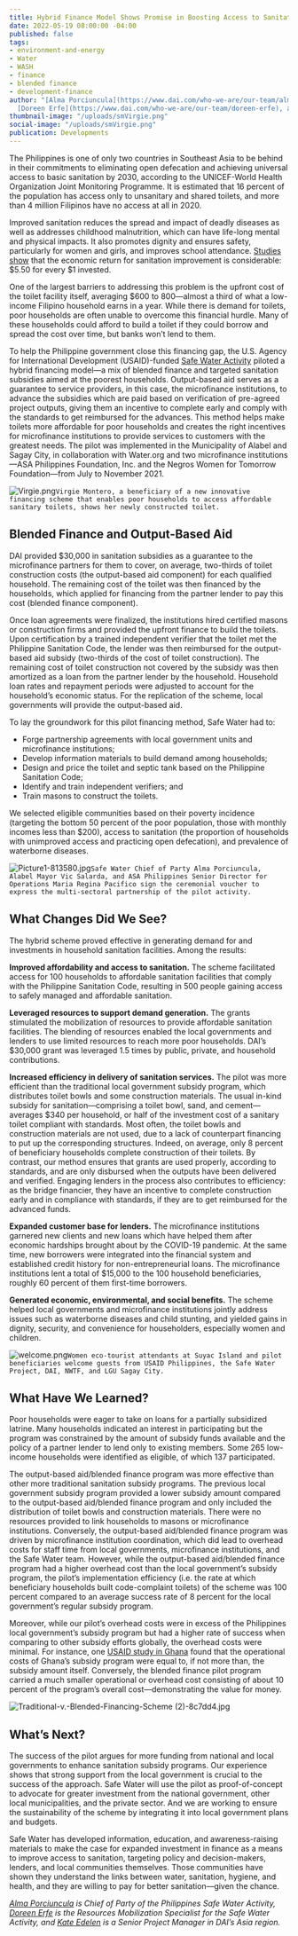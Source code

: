 ```yaml
---
title: Hybrid Finance Model Shows Promise in Boosting Access to Sanitation
date: 2022-05-19 08:00:00 -04:00
published: false
tags:
- environment-and-energy
- Water
- WASH
- finance
- blended finance
- development-finance
author: "[Alma Porciuncula](https://www.dai.com/who-we-are/our-team/alma-porciuncula),
  [Doreen Erfe](https://www.dai.com/who-we-are/our-team/doreen-erfe), and [Kate Edelen](https://www.linkedin.com/in/katherine-kate-edelen-59ba8911/)"
thumbnail-image: "/uploads/smVirgie.png"
social-image: "/uploads/smVirgie.png"
publication: Developments
---
```


The Philippines is one of only two countries in Southeast Asia to be behind in their commitments to eliminating open defecation and achieving universal access to basic sanitation by 2030, according to the UNICEF-World Health Organization Joint Monitoring Programme. It is estimated that 16 percent of the population has access only to unsanitary and shared toilets, and more than 4 million Filipinos have no access at all in 2020.

Improved sanitation reduces the spread and impact of deadly diseases as well as addresses childhood malnutrition, which can have life-long mental and physical impacts. It also promotes dignity and ensures safety, particularly for women and girls, and improves school attendance. [Studies show](https://news.un.org/en/story/2014/11/484032-every-dollar-invested-water-sanitation-brings-four-fold-return-costs-un#:~:text=%E2%80%9CEconomic%20benefits%20include%20an%20overall,society%2C%E2%80%9D%20the%20report%20said.) that the economic return for sanitation improvement is considerable: $5.50 for every $1 invested.





One of the largest barriers to addressing this problem is the upfront cost of the toilet facility itself, averaging $600 to 800—almost a third of what a low-income Filipino household earns in a year. While there is demand for toilets, poor households are often unable to overcome this financial hurdle. Many of these households could afford to build a toilet if they could borrow and spread the cost over time, but banks won’t lend to them.

To help the Philippine government close this financing gap, the U.S. Agency for International Development (USAID)-funded [Safe Water Activity](https://www.dai.com/our-work/projects/philippines-safe-water) piloted a hybrid financing model—a mix of blended finance and targeted sanitation subsidies aimed at the poorest households. Output-based aid serves as a guarantee to service providers, in this case, the microfinance institutions, to advance the subsidies which are paid based on verification of pre-agreed project outputs, giving them an incentive to complete early and comply with the standards to get reimbursed for the advances. This method helps make toilets more affordable for poor households and creates the right incentives for microfinance institutions to provide services to customers with the greatest needs. The pilot was implemented in the Municipality of Alabel and Sagay City, in collaboration with Water.org and two microfinance institutions—ASA Philippines Foundation, Inc. and the Negros Women for Tomorrow Foundation—from July to November 2021. 

![Virgie.png](/uploads/Virgie.png)`Virgie Montero, a beneficiary of a new innovative financing scheme that enables poor households to access affordable sanitary toilets, shows her newly constructed toilet.`

## Blended Finance and Output-Based Aid 

DAI provided $30,000 in sanitation subsidies as a guarantee to the microfinance partners for them to cover, on average, two-thirds of toilet construction costs (the output-based aid component) for each qualified household. The remaining cost of the toilet was then financed by the households, which applied for financing from the partner lender to pay this cost (blended finance component). 

Once loan agreements were finalized, the institutions hired certified masons or construction firms and provided the upfront finance to build the toilets. Upon certification by a trained independent verifier that the toilet met the Philippine Sanitation Code, the lender was then reimbursed for the output-based aid subsidy (two-thirds of the cost of toilet construction). The remaining cost of toilet construction not covered by the subsidy was then amortized as a loan from the partner lender by the household. Household loan rates and repayment periods were adjusted to account for the household’s economic status. For the replication of the scheme, local governments will provide the output-based aid.

To lay the groundwork for this pilot financing method, Safe Water had to: 
* Forge partnership agreements with local government units and microfinance institutions;
* Develop information materials to build demand among households;
* Design and price the toilet and septic tank based on the Philippine Sanitation Code;
* Identify and train independent verifiers; and
* Train masons to construct the toilets.

We selected eligible communities based on their poverty incidence (targeting the bottom 50 percent of the poor population, those with monthly incomes less than $200), access to sanitation (the proportion of households with unimproved access and practicing open defecation), and prevalence of waterborne diseases. 

![Picture1-813580.jpg](/uploads/Picture1-813580.jpg)`Safe Water Chief of Party Alma Porciuncula, Alabel Mayor Vic Salarda, and ASA Philippines Senior Director for Operations Maria Regina Pacifico sign the ceremonial voucher to express the multi-sectoral partnership of the pilot activity.`

## What Changes Did We See?

The hybrid scheme proved effective in generating demand for and investments in household sanitation facilities. Among the results:

**Improved affordability and access to sanitation.** The scheme facilitated access for 100 households to affordable sanitation facilities that comply with the Philippine Sanitation Code, resulting in 500 people gaining access to safely managed and affordable sanitation.

**Leveraged resources to support demand generation.** The grants stimulated the mobilization of resources to provide affordable sanitation facilities. The blending of resources enabled the local governments and lenders to use limited resources to reach more poor households. DAI’s $30,000 grant was leveraged 1.5 times by public, private, and household contributions.

**Increased efficiency in delivery of sanitation services.** The pilot was more efficient than the traditional local government subsidy program, which distributes toilet bowls and some construction materials. The usual in-kind subsidy for sanitation—comprising a toilet bowl, sand, and cement—averages $340 per household, or half of the investment cost of a sanitary toilet compliant with standards. Most often, the toilet bowls and construction materials are not used, due to a lack of counterpart financing to put up the corresponding structures. Indeed, on average, only 8 percent of beneficiary households complete construction of their toilets. By contrast, our method ensures that grants are used properly, according to standards, and are only disbursed when the outputs have been delivered and verified. Engaging lenders in the process also contributes to efficiency: as the bridge financier, they have an incentive to complete construction early and in compliance with standards, if they are to get reimbursed for the advanced funds. 

**Expanded customer base for lenders.** The microfinance institutions garnered new clients and new loans which have helped them after economic hardships brought about by the COVID-19 pandemic. At the same time, new borrowers were integrated into the financial system and established credit history for non-entrepreneurial loans. The microfinance institutions lent a total of $15,000 to the 100 household beneficiaries, roughly 60 percent of them first-time borrowers.
  
**Generated economic, environmental, and social benefits.** The scheme helped local governments and microfinance institutions jointly address issues such as waterborne diseases and child stunting, and yielded gains in dignity, security, and convenience for householders, especially women and children.  

![welcome.png](/uploads/welcome.png)`Women eco-tourist attendants at Suyac Island and pilot beneficiaries welcome guests from USAID Philippines, the Safe Water Project, DAI, NWTF, and LGU Sagay City.` 

## What Have We Learned?

Poor households were eager to take on loans for a partially subsidized latrine. Many households indicated an interest in participating but the program was constrained by the amount of subsidy funds available and the policy of a partner lender to lend only to existing members. Some 265 low-income households were identified as eligible, of which 137 participated. 

The output-based aid/blended finance program was more effective than other more traditional sanitation subsidy programs. The previous local government subsidy program provided a lower subsidy amount compared to the output-based aid/blended finance program and only included the distribution of toilet bowls and construction materials. There were no resources provided to link households to masons or microfinance institutions. Conversely, the output-based aid/blended finance program was driven by microfinance institution coordination, which did lead to overhead costs for staff time from local governments, microfinance institutions, and the Safe Water team. However, while the output-based aid/blended finance program had a higher overhead cost than the local government’s subsidy program, the pilot’s implementation efficiency (i.e. the rate at which beneficiary households built code-complaint toilets) of the scheme was 100 percent compared to an average success rate of 8 percent for the local government’s regular subsidy program.

Moreover, while our pilot’s overhead costs were in excess of the Philippines local government’s subsidy program but had a higher rate of success when comparing to other subsidy efforts globally, the overhead costs were minimal. For instance, one [USAID study in Ghana](https://pdf.usaid.gov/pdf_docs/PA00Z7JC.pdf) found that the operational costs of Ghana’s subsidy program were equal to, if not more than, the subsidy amount itself. Conversely, the blended finance pilot program carried a much smaller operational or overhead cost consisting of about 10 percent of the program’s overall cost—demonstrating the value for money. 

![Traditional-v.-Blended-Financing-Scheme (2)-8c7dd4.jpg](/uploads/Traditional-v.-Blended-Financing-Scheme%20(2)-8c7dd4.jpg)

## What’s Next?

The success of the pilot argues for more funding from national and local governments to enhance sanitation subsidy programs. Our experience shows that strong support from the local government is crucial to the success of the approach. Safe Water will use the pilot as proof-of-concept to advocate for greater investment from the national government, other local municipalities, and the private sector. And we are working to ensure the sustainability of the scheme by integrating it into local government plans and budgets.

Safe Water has developed information, education, and awareness-raising materials to make the case for expanded investment in finance as a means to improve access to sanitation, targeting policy and decision-makers, lenders, and local communities themselves. Those communities have shown they understand the links between water, sanitation, hygiene, and health, and they are willing to pay for better sanitation—given the chance.

*[Alma Porciuncula](https://www.dai.com/who-we-are/our-team/alma-porciuncula) is Chief of Party of the Philippines Safe Water Activity, [Doreen Erfe](https://www.dai.com/who-we-are/our-team/doreen-erfe) is the Resources Mobilization Specialist for the Safe Water Activity, and [Kate Edelen](https://www.linkedin.com/in/katherine-kate-edelen-59ba8911/) is a Senior Project Manager in DAI’s Asia region.*